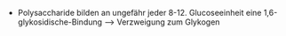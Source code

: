 - Polysaccharide bilden an ungefähr jeder 8-12. Glucoseeinheit eine 1,6-glykosidische-Bindung --> Verzweigung zum Glykogen 